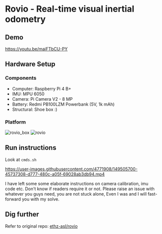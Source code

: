# Rovio - Real-time visual inertial odometry
## Demo
https://youtu.be/maiFTbCU-PY

## Hardware Setup
### Components
- Computer: Raspberry Pi 4 B+
- IMU: MPU 6050
- Camera: Pi Camera V2 - 8 MP
- Battery: Redmi PB100LZM Powerbank (5V, 1k mAh)
- Structural: Shoe box :)

### Platform
![rovio_box](https://user-images.githubusercontent.com/4771908/163665996-6067aec3-461d-47bd-8d0a-c4eec4203b31.jpg)
![rovio](https://user-images.githubusercontent.com/4771908/163665998-99c09bed-3ffa-4374-9884-c9378c452051.jpg)


## Run instructions
Look at `cmds.sh`

https://user-images.githubusercontent.com/4771908/149505700-45737308-d777-480c-a05f-69028ab3db94.mp4

I have left some some elaborate instructions on camera calibration, imu code etc. Don't know if readers require it or not. Please raise an issue with whatever you guys need, you are not stuck alone, Even I was and I will fast-forward you with my solve.

## Dig further
Refer to original repo: [ethz-asl/rovio](https://github.com/ethz-asl/rovio)
